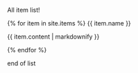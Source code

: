 All item list!

{% for item in site.items %}
   {{ item.name }}
	<p>{{ item.content | markdownify }}</p>
{% endfor %}

end of list

